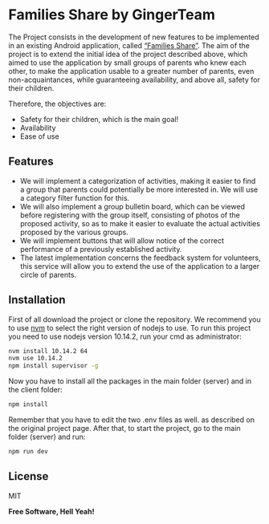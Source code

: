 # Families Share by GingerTeam
The Project consists in the development of new features to be implemented in an existing Android application, called [“Families Share”](https://github.com/vilabs/Families_Share-platform).
The aim of the project is to extend the initial idea of the project described above, which aimed to use the application by small groups of parents who knew each other, to make the application usable to a greater number of parents, even non-acquaintances, while guaranteeing availability, and above all, safety for their children.
  
Therefore, the objectives are:
- Safety for their children, which is the main goal!
- Availability
- Ease of use

## Features

- We will implement a categorization of activities, making it easier to find a group that parents could potentially be more interested in. We will use a category filter function for this.
- We will also implement a group bulletin board, which can be viewed before registering with the group itself, consisting of photos of the proposed activity, so as to make it easier to evaluate the actual activities proposed by the various groups.
- We will implement buttons that will allow notice of the correct performance of a previously established activity.
- The latest implementation concerns the feedback system for volunteers, this service will allow you to extend the use of the application to a larger circle of parents.

## Installation

First of all download the project or clone the repository.
We recommend you to use [nvm](https://github.com/nvm-sh/nvm) to select the right version of nodejs to use.
To run this project you need to use nodejs version 10.14.2, run your cmd as administrator:

```sh
nvm install 10.14.2 64
nvm use 10.14.2
npm install supervisor -g
```

Now you have to install all the packages in the main folder (server) and in the client folder:

```sh
npm install
```

Remember that you have to edit the two .env files as well. as described on the original project page. 
After that, to start the project, go to the main folder (server) and run:

```sh
npm run dev
```
## License

MIT

**Free Software, Hell Yeah!**
